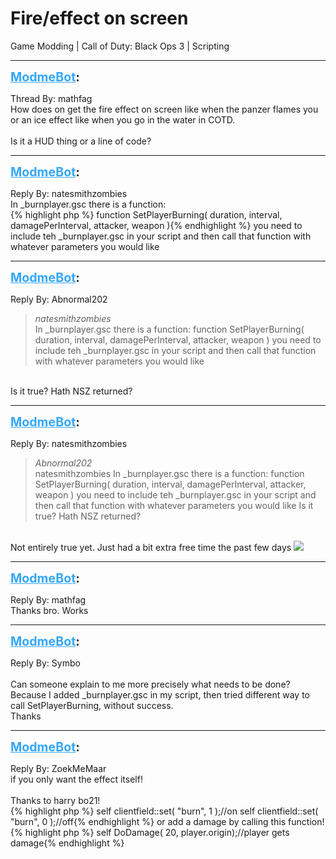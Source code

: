 # Fire/effect on screen
Game Modding | Call of Duty: Black Ops 3 | Scripting

---
<strong style="font-size: 1.4em;"><span style="text-decoration: underline;text-decoration-color: #34a7f9;"><span style="color:#34a7f9;">ModmeBot</span></span>:</strong>

<p>Thread By: mathfag<br />How does on get the fire effect on screen like when the panzer flames you or an ice effect like when you go in the water in COTD.<br /> <br />Is it a HUD thing or a line of code?</p>

---
<strong style="font-size: 1.4em;"><span style="text-decoration: underline;text-decoration-color: #34a7f9;"><span style="color:#34a7f9;">ModmeBot</span></span>:</strong>

<p>Reply By: natesmithzombies<br />In _burnplayer.gsc there is a function:<br />{% highlight php %}
function SetPlayerBurning( duration, interval, damagePerInterval, attacker, weapon ){% endhighlight %}
you need to include teh _burnplayer.gsc in your script and then call that function with whatever parameters you would like</p>

---
<strong style="font-size: 1.4em;"><span style="text-decoration: underline;text-decoration-color: #34a7f9;"><span style="color:#34a7f9;">ModmeBot</span></span>:</strong>

<p>Reply By: Abnormal202<br /><blockquote><em>natesmithzombies</em><br />In _burnplayer.gsc there is a function: function SetPlayerBurning( duration, interval, damagePerInterval, attacker, weapon ) you need to include teh _burnplayer.gsc in your script and then call that function with whatever parameters you would like </blockquote><br /> Is it true? Hath NSZ returned?</p>

---
<strong style="font-size: 1.4em;"><span style="text-decoration: underline;text-decoration-color: #34a7f9;"><span style="color:#34a7f9;">ModmeBot</span></span>:</strong>

<p>Reply By: natesmithzombies<br /><blockquote><em>Abnormal202</em><br />natesmithzombies In _burnplayer.gsc there is a function: function SetPlayerBurning( duration, interval, damagePerInterval, attacker, weapon ) you need to include teh _burnplayer.gsc in your script and then call that function with whatever parameters you would like   Is it true? Hath NSZ returned? </blockquote><br /> Not entirely true yet. Just had a bit extra free time the past few days <img style="max-width: 500px;" src="http://modme.co/emoticons/wink.png"></p>

---
<strong style="font-size: 1.4em;"><span style="text-decoration: underline;text-decoration-color: #34a7f9;"><span style="color:#34a7f9;">ModmeBot</span></span>:</strong>

<p>Reply By: mathfag<br />Thanks bro. Works</p>

---
<strong style="font-size: 1.4em;"><span style="text-decoration: underline;text-decoration-color: #34a7f9;"><span style="color:#34a7f9;">ModmeBot</span></span>:</strong>

<p>Reply By: Symbo<br /><br />Can someone explain to me more precisely what needs to be done? <br />Because I added _burnplayer.gsc in my script, then tried different way to call SetPlayerBurning, without success. <br />Thanks</p>

---
<strong style="font-size: 1.4em;"><span style="text-decoration: underline;text-decoration-color: #34a7f9;"><span style="color:#34a7f9;">ModmeBot</span></span>:</strong>

<p>Reply By: ZoekMeMaar<br />if you only want the effect itself!<br /> <br />Thanks to harry bo21!<br />{% highlight php %}
self clientfield::set( "burn", 1  );//on
self clientfield::set( "burn", 0  );//off{% endhighlight %}
 or add a damage by calling this function!<br />{% highlight php %}
self DoDamage( 20, player.origin);//player gets damage{% endhighlight %}
</p>
